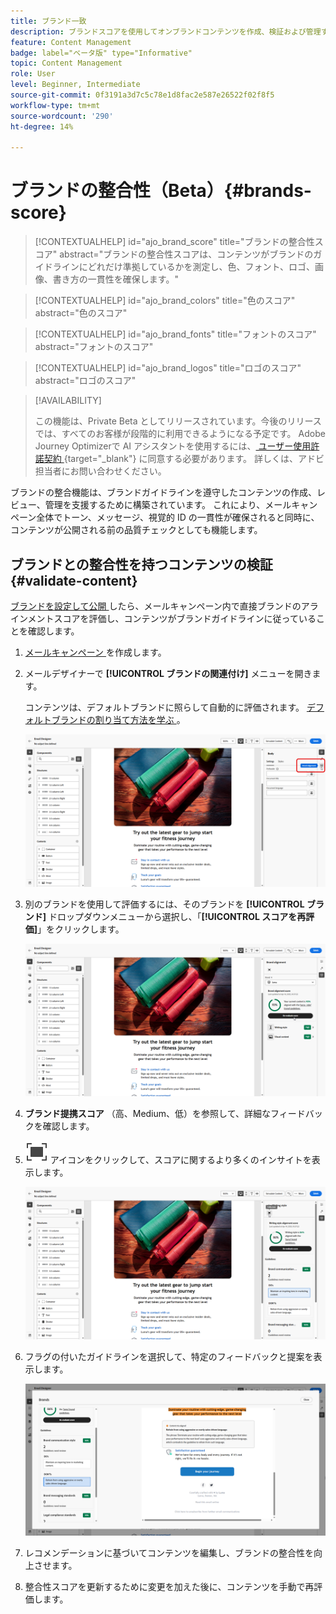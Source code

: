 ```yaml
---
title: ブランド一致
description: ブランドスコアを使用してオンブランドコンテンツを作成、検証および管理する方法について説明します。
feature: Content Management
badge: label="ベータ版" type="Informative"
topic: Content Management
role: User
level: Beginner, Intermediate
source-git-commit: 0f3191a3d7c5c78e1d8fac2e587e26522f02f8f5
workflow-type: tm+mt
source-wordcount: '290'
ht-degree: 14%

---
```


# ブランドの整合性（Beta）{#brands-score}

>[!CONTEXTUALHELP]
>id="ajo_brand_score"
>title="ブランドの整合性スコア"
>abstract="ブランドの整合性スコアは、コンテンツがブランドのガイドラインにどれだけ準拠しているかを測定し、色、フォント、ロゴ、画像、書き方の一貫性を確保します。"

>[!CONTEXTUALHELP]
>id="ajo_brand_colors"
>title="色のスコア"
>abstract="色のスコア"

>[!CONTEXTUALHELP]
>id="ajo_brand_fonts"
>title="フォントのスコア"
>abstract="フォントのスコア"

>[!CONTEXTUALHELP]
>id="ajo_brand_logos"
>title="ロゴのスコア"
>abstract="ロゴのスコア"

>[!AVAILABILITY]
>
>この機能は、Private Beta としてリリースされています。今後のリリースでは、すべてのお客様が段階的に利用できるようになる予定です。
>Adobe Journey Optimizerで AI アシスタントを使用するには、[ ユーザー使用許諾契約 ](https://www.adobe.com/jp/legal/licenses-terms/adobe-dx-gen-ai-user-guidelines.html){target="_blank"} に同意する必要があります。 詳しくは、アドビ担当者にお問い合わせください。

ブランドの整合機能は、ブランドガイドラインを遵守したコンテンツの作成、レビュー、管理を支援するために構築されています。 これにより、メールキャンペーン全体でトーン、メッセージ、視覚的 ID の一貫性が確保されると同時に、コンテンツが公開される前の品質チェックとしても機能します。

## ブランドとの整合性を持つコンテンツの検証 {#validate-content}

[ ブランドを設定して公開 ](brands.md) したら、メールキャンペーン内で直接ブランドのアラインメントスコアを評価し、コンテンツがブランドガイドラインに従っていることを確認します。

1. [ メールキャンペーン ](../campaigns/create-campaign.md) を作成します。

1. メールデザイナーで **[!UICONTROL ブランドの関連付け]** メニューを開きます。

   コンテンツは、デフォルトブランドに照らして自動的に評価されます。 [ デフォルトブランドの割り当て方法を学ぶ ](brands.md)。

   ![](assets/brand-score-1.png)

1. 別のブランドを使用して評価するには、そのブランドを **[!UICONTROL ブランド]** ドロップダウンメニューから選択し、「**[!UICONTROL スコアを再評価]**」をクリックします。

   ![](assets/brand-score-2.png)

1. **ブランド提携スコア** （高、Medium、低）を参照して、詳細なフィードバックを確認します。

1. ![ 画像の代替テキストを詳しく見る ](assets/do-not-localize/Smock_FullScreen_18_N.svg " 全画面 ") アイコンをクリックして、スコアに関するより多くのインサイトを表示します。

   ![](assets/brand-score-3.png)

1. フラグの付いたガイドラインを選択して、特定のフィードバックと提案を表示します。

   ![](assets/brand-score-4.png)

1. レコメンデーションに基づいてコンテンツを編集し、ブランドの整合性を向上させます。

1. 整合性スコアを更新するために変更を加えた後に、コンテンツを手動で再評価します。
